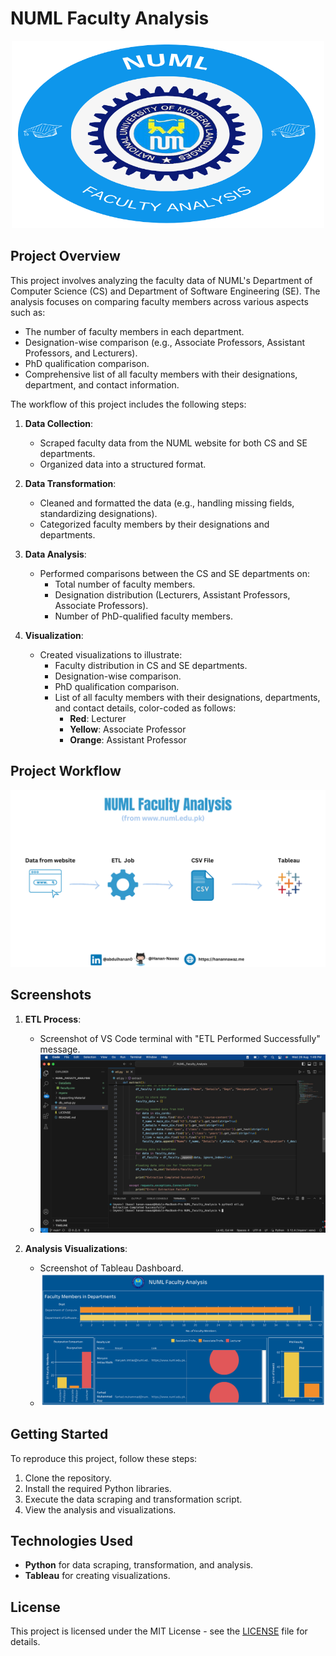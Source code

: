 # NUML Faculty Analysis

<div align="center">
    <img src="https://github.com/Hanan-Nawaz/NUML_Faculty_Analysis/blob/main/Supporting%20Material/logo.png" width="500" height="300px"/>
</div>

## Project Overview

This project involves analyzing the faculty data of NUML's Department of Computer Science (CS) and Department of Software Engineering (SE). The analysis focuses on comparing faculty members across various aspects such as:

- The number of faculty members in each department.
- Designation-wise comparison (e.g., Associate Professors, Assistant Professors, and Lecturers).
- PhD qualification comparison.
- Comprehensive list of all faculty members with their designations, department, and contact information.

The workflow of this project includes the following steps:

1. **Data Collection**:
   - Scraped faculty data from the NUML website for both CS and SE departments.
   - Organized data into a structured format.

2. **Data Transformation**:
   - Cleaned and formatted the data (e.g., handling missing fields, standardizing designations).
   - Categorized faculty members by their designations and departments.

3. **Data Analysis**:
   - Performed comparisons between the CS and SE departments on:
     - Total number of faculty members.
     - Designation distribution (Lecturers, Assistant Professors, Associate Professors).
     - Number of PhD-qualified faculty members.

4. **Visualization**:
   - Created visualizations to illustrate:
     - Faculty distribution in CS and SE departments.
     - Designation-wise comparison.
     - PhD qualification comparison.
     - List of all faculty members with their designations, departments, and contact details, color-coded as follows:
       - **Red**: Lecturer
       - **Yellow**: Associate Professor
       - **Orange**: Assistant Professor

## Project Workflow

![Workflow](https://github.com/Hanan-Nawaz/NUML_Faculty_Analysis/blob/main/Supporting%20Material/workflow.png)

## Screenshots

1. **ETL Process**:
   - Screenshot of VS Code terminal with "ETL Performed Successfully" message.
   - ![Cleaned Data](https://github.com/Hanan-Nawaz/NUML_Faculty_Analysis/blob/main/Supporting%20Material/termianl_extraction.png)

2. **Analysis Visualizations**:
   - Screenshot of Tableau Dashboard.
   - ![Faculty Distribution](https://github.com/Hanan-Nawaz/NUML_Faculty_Analysis/blob/main/Supporting%20Material/dashboard.png)

## Getting Started

To reproduce this project, follow these steps:

1. Clone the repository.
2. Install the required Python libraries.
3. Execute the data scraping and transformation script.
4. View the analysis and visualizations.

## Technologies Used

- **Python** for data scraping, transformation, and analysis.
- **Tableau** for creating visualizations.

## License

This project is licensed under the MIT License - see the [LICENSE](LICENSE) file for details.
